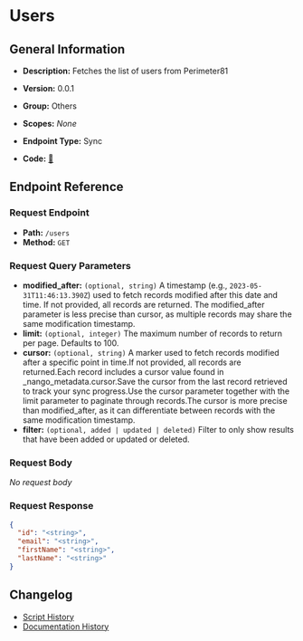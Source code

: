 # Users

## General Information

- **Description:** Fetches the list of users from Perimeter81

- **Version:** 0.0.1
- **Group:** Others
- **Scopes:** _None_
- **Endpoint Type:** Sync
- **Code:** [🔗](https://github.com/NangoHQ/integration-templates/tree/main/integrations/perimeter81/syncs/users.ts)


## Endpoint Reference

### Request Endpoint

- **Path:** `/users`
- **Method:** `GET`

### Request Query Parameters

- **modified_after:** `(optional, string)` A timestamp (e.g., `2023-05-31T11:46:13.390Z`) used to fetch records modified after this date and time. If not provided, all records are returned. The modified_after parameter is less precise than cursor, as multiple records may share the same modification timestamp.
- **limit:** `(optional, integer)` The maximum number of records to return per page. Defaults to 100.
- **cursor:** `(optional, string)` A marker used to fetch records modified after a specific point in time.If not provided, all records are returned.Each record includes a cursor value found in _nango_metadata.cursor.Save the cursor from the last record retrieved to track your sync progress.Use the cursor parameter together with the limit parameter to paginate through records.The cursor is more precise than modified_after, as it can differentiate between records with the same modification timestamp.
- **filter:** `(optional, added | updated | deleted)` Filter to only show results that have been added or updated or deleted.

### Request Body

_No request body_

### Request Response

```json
{
  "id": "<string>",
  "email": "<string>",
  "firstName": "<string>",
  "lastName": "<string>"
}
```

## Changelog

- [Script History](https://github.com/NangoHQ/integration-templates/commits/main/integrations/perimeter81/syncs/users.ts)
- [Documentation History](https://github.com/NangoHQ/integration-templates/commits/main/integrations/perimeter81/syncs/users.md)

<!-- END  GENERATED CONTENT -->

